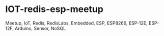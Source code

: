 # IOT-redis-esp-meetup
Meetup, IoT, Redis, RedisLabs, Embedded, ESP, ESP8266, ESP-12E, ESP-12F, Arduino, Sensor, NoSQL

